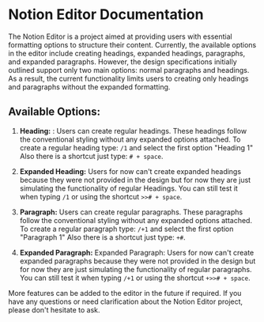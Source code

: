 # Notion Editor Documentation

The Notion Editor is a project aimed at providing users with essential formatting options to structure their content. Currently, the available options in the editor include creating headings, expanded headings, paragraphs, and expanded paragraphs. However, the design specifications initially outlined support only two main options: normal paragraphs and headings. As a result, the current functionality limits users to creating only headings and paragraphs without the expanded formatting.

## Available Options:

1. **Heading:** : Users can create regular headings. These headings follow the conventional styling without any expanded options attached. To create a regular heading type: `/1` and select the first option "Heading 1" Also there is a shortcut just type: `# + space`.

2. **Expanded Heading:** Users for now can't create expanded headings because they were not provided in the design but for now they are just simulating the functionality of regular Headings. You can still test it when typing `/1` or using the shortcut `>># + space`.

3. **Paragraph:** Users can create regular paragraphs. These paragraphs follow the conventional styling without any expanded options attached. To create a regular paragraph type: `/+1` and select the first option "Paragraph 1" Also there is a shortcut just type: `+#`.

4. **Expanded Paragraph:** Expanded Paragraph: Users for now can't create expanded paragraphs because they were not provided in the design but for now they are just simulating the functionality of regular paragraphs. You can still test it when typing `/+1` or using the shortcut  `+>># + space`.

More features can be added to the editor in the future if required. If you have any questions or need clarification about the Notion Editor project, please don't hesitate to ask.
